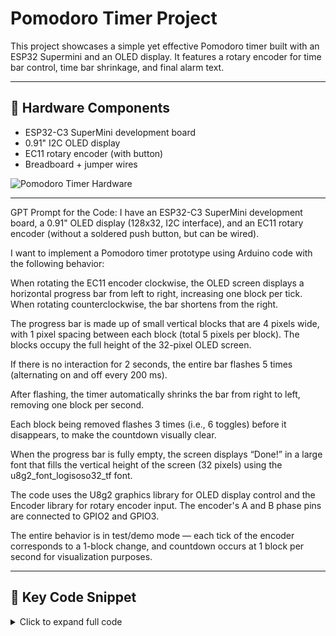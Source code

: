 # Pomodoro Timer Project

This project showcases a simple yet effective Pomodoro timer built with an ESP32 Supermini and an OLED display. It features a rotary encoder for time bar control, time bar shrinkage, and final alarm text.

---

## 🧰 Hardware Components

- ESP32-C3 SuperMini development board
- 0.91" I2C OLED display
- EC11 rotary encoder (with button)
- Breadboard + jumper wires

![Pomodoro Timer Hardware](pomodo_timer_091OLEDV2.jpg.jpg)

---

GPT Prompt for the Code:
I have an ESP32-C3 SuperMini development board, a 0.91" OLED display (128x32, I2C interface), and an EC11 rotary encoder (without a soldered push button, but can be wired).

I want to implement a Pomodoro timer prototype using Arduino code with the following behavior:

When rotating the EC11 encoder clockwise, the OLED screen displays a horizontal progress bar from left to right, increasing one block per tick. When rotating counterclockwise, the bar shortens from the right.

The progress bar is made up of small vertical blocks that are 4 pixels wide, with 1 pixel spacing between each block (total 5 pixels per block). The blocks occupy the full height of the 32-pixel OLED screen.

If there is no interaction for 2 seconds, the entire bar flashes 5 times (alternating on and off every 200 ms).

After flashing, the timer automatically shrinks the bar from right to left, removing one block per second.

Each block being removed flashes 3 times (i.e., 6 toggles) before it disappears, to make the countdown visually clear.

When the progress bar is fully empty, the screen displays “Done!” in a large font that fills the vertical height of the screen (32 pixels) using the u8g2_font_logisoso32_tf font.

The code uses the U8g2 graphics library for OLED display control and the Encoder library for rotary encoder input. The encoder's A and B phase pins are connected to GPIO2 and GPIO3.

The entire behavior is in test/demo mode — each tick of the encoder corresponds to a 1-block change, and countdown occurs at 1 block per second for visualization purposes.

---

## 🧠 Key Code Snippet

<details>
<summary>Click to expand full code</summary>
```cpp
#include <Arduino.h>
#include <U8g2lib.h>
#include <Encoder.h>

#define SCREEN_WIDTH 128
#define SCREEN_HEIGHT 32
#define BLOCK_WIDTH 4
#define BLOCK_SPACING 1
#define BLOCK_TOTAL_WIDTH (BLOCK_WIDTH + BLOCK_SPACING)
#define MAX_BLOCKS (SCREEN_WIDTH / BLOCK_TOTAL_WIDTH)

#define ENCODER_PIN_A 2
#define ENCODER_PIN_B 3

U8G2_SSD1306_128X32_UNIVISION_F_HW_I2C u8g2(U8G2_R0);
Encoder knob(ENCODER_PIN_A, ENCODER_PIN_B);

int numBlocks = 0;
int lastPosition = 0;
unsigned long lastInteraction = 0;
bool flashing = false;
int flashCount = 0;
bool flashVisible = true;
unsigned long lastFlashTime = 0;
bool shrinking = false;

// Shrinking flash for each block
int blinkingBlockIndex = -1;
int blinkCount = 0;
bool blinkVisible = true;
unsigned long lastBlinkTime = 0;
const int maxBlinkCount = 6;

void drawBar(int blocks, bool visible = true, int blinkIndex = -1, bool blinkOn = true) {
  u8g2.clearBuffer();

  if (blocks == 0 && !visible) {
    u8g2.setFont(u8g2_font_logisoso32_tf);  // height 32 pixals
    u8g2.drawStr((SCREEN_WIDTH - u8g2.getStrWidth("Done!")) / 2, 32, "Done!");
  } else if (visible) {
    for (int i = 0; i < blocks; i++) {
      if (i == blinkIndex) {
        if (blinkOn) {
          u8g2.drawBox(i * BLOCK_TOTAL_WIDTH, 0, BLOCK_WIDTH, SCREEN_HEIGHT);
        }
      } else {
        u8g2.drawBox(i * BLOCK_TOTAL_WIDTH, 0, BLOCK_WIDTH, SCREEN_HEIGHT);
      }
    }
  }

  u8g2.sendBuffer();
}


void setup() {
  u8g2.begin();
  drawBar(numBlocks);
  lastInteraction = millis();
}

void loop() {
  unsigned long now = millis();

  // --- Handle Encoder ---
  int position = knob.read() / 4;
  if (position != lastPosition) {
    int delta = position - lastPosition;
    lastPosition = position;
    numBlocks += delta;

    if (numBlocks < 0) numBlocks = 0;
    if (numBlocks > MAX_BLOCKS) numBlocks = MAX_BLOCKS;

    drawBar(numBlocks);
    lastInteraction = now;
    flashing = false;
    shrinking = false;
    blinkingBlockIndex = -1;
  }

  // --- Flashing before shrink ---
  if (!flashing && !shrinking && (now - lastInteraction > 2000) && numBlocks > 0) {
    flashing = true;
    flashCount = 0;
    flashVisible = false;
    lastFlashTime = now;
  }

  if (flashing && (now - lastFlashTime > 200)) {
    flashVisible = !flashVisible;
    drawBar(numBlocks, flashVisible);
    lastFlashTime = now;
    if (!flashVisible) flashCount++;
    if (flashCount >= 5) {
      flashing = false;
      shrinking = true;
      blinkingBlockIndex = -1;
    }
  }

  // --- Shrinking with blinking ---
  if (shrinking) {
    if (blinkingBlockIndex == -1 && numBlocks > 0) {
      blinkingBlockIndex = numBlocks - 1;
      blinkCount = 0;
      blinkVisible = false;
      lastBlinkTime = now;
    }

    if (blinkingBlockIndex >= 0 && (now - lastBlinkTime > 200)) {
      blinkVisible = !blinkVisible;
      lastBlinkTime = now;
      blinkCount++;

      drawBar(numBlocks, true, blinkingBlockIndex, blinkVisible);

      if (blinkCount >= maxBlinkCount) {
        numBlocks--;
        blinkingBlockIndex = -1;
        if (numBlocks == 0) {
          drawBar(0, false);
          shrinking = false;
        }
      }
    }
  }

  delay(10);
}

```
</details>
---

## 🎬 Video Demonstrations

### Version 1: Basic Functionality Overview

<iframe width="100%" height="315" src="https://www.youtube.com/embed/8o0xLZvq88A" frameborder="0" allowfullscreen></iframe>

---

### Version 2: Timer Bar Blocks + Bigger End Text

<iframe width="100%" height="315" src="https://youtu.be/embed/6zQn1S9BfKk" frameborder="0" allowfullscreen></iframe>
